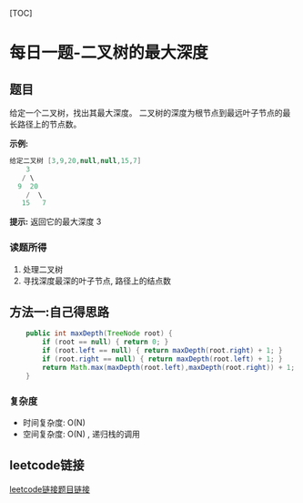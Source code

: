 [TOC]

# 每日一题-二叉树的最大深度

## 题目
给定一个二叉树，找出其最大深度。
二叉树的深度为根节点到最远叶子节点的最长路径上的节点数。

**示例:**  
```java
给定二叉树 [3,9,20,null,null,15,7]
    3
   / \
  9  20
    /  \
   15   7
```

**提示:**
返回它的最大深度 3

### 读题所得
1. 处理二叉树
2. 寻找深度最深的叶子节点, 路径上的结点数

## 方法一:自己得思路
```java
    public int maxDepth(TreeNode root) {
        if (root == null) { return 0; }
        if (root.left == null) { return maxDepth(root.right) + 1; }
        if (root.right == null) { return maxDepth(root.left) + 1; }
        return Math.max(maxDepth(root.left),maxDepth(root.right)) + 1;
    }
```
### 复杂度
* 时间复杂度: O(N)
* 空间复杂度: O(N) , 递归栈的调用

## leetcode链接
[leetcode链接题目链接](https://leetcode-cn.com/problems//)  
